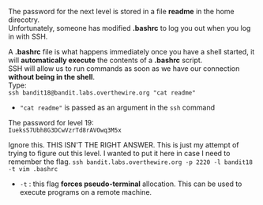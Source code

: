 The password for the next level is stored in a file **readme** in the home direcotry.\
Unfortunately, someone has modified **.bashrc** to log you out when you log in with SSH.

A **.bashrc** file is what happens immediately once you have a shell started, it will **automatically execute** the contents of a **.bashrc** script.\
SSH will allow us to run commands as soon as we have our connection **without being in the shell**.\
Type:\
`ssh bandit18@bandit.labs.overthewire.org "cat readme"`
- `"cat readme"` is passed as an argument in the `ssh` command

The password for level 19:\
`IueksS7Ubh8G3DCwVzrTd8rAVOwq3M5x`


Ignore this.  THIS ISN'T THE RIGHT ANSWER. This is just my attempt of trying to figure out this level. I wanted to put it here in case I need to remember the flag.
`ssh bandit.labs.overthewire.org -p 2220 -l bandit18 -t vim .bashrc`
- `-t` : this flag **forces pseudo-terminal** allocation. This can be used to execute programs on a remote machine.
